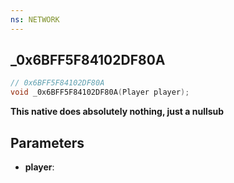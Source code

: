 ```yaml
---
ns: NETWORK
---
```

## _0x6BFF5F84102DF80A

```c
// 0x6BFF5F84102DF80A
void _0x6BFF5F84102DF80A(Player player);
```

**This native does absolutely nothing, just a nullsub**

## Parameters
* **player**:

